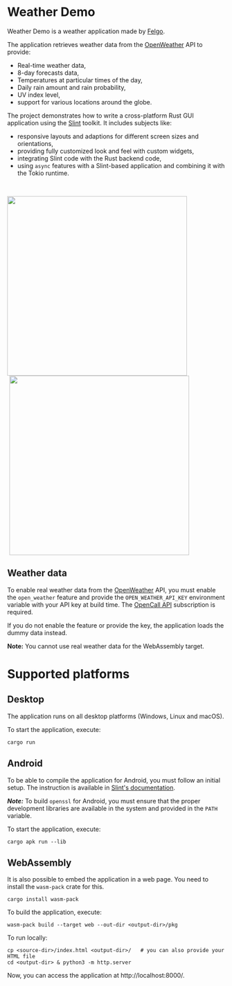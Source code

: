 <!-- Copyright © SixtyFPS GmbH <info@slint.dev> ; SPDX-License-Identifier: MIT -->

# Weather Demo

Weather Demo is a weather application made by [Felgo](https://felgo.com/).

The application retrieves weather data from the [OpenWeather](https://openweathermap.org/) API to provide:
* Real-time weather data,
* 8-day forecasts data,
* Temperatures at particular times of the day,
* Daily rain amount and rain probability,
* UV index level,
* support for various locations around the globe.

 The project demonstrates how to write a cross-platform Rust GUI application using the [Slint](https://slint.dev/) toolkit.
 It includes subjects like:
 * responsive layouts and adaptions for different screen sizes and orientations,
 * providing fully customized look and feel with custom widgets,
 * integrating Slint code with the Rust backend code,
 * using `async` features with a Slint-based application and combining it with the Tokio runtime.

<br />
<p>
  <img src="docs/img/desktop-preview.png" height="415px" />
  <img src="docs/img/android-preview.png" height="415px" hspace="5" />
</p>

## Weather data
To enable real weather data from the [OpenWeather](https://openweathermap.org/) API, you must enable the `open_weather` feature and provide the `OPEN_WEATHER_API_KEY` environment variable with your API key at build time. The [OpenCall API](https://openweathermap.org/price#onecall) subscription is required.

If you do not enable the feature or provide the key, the application loads the dummy data instead.

**Note:** You cannot use real weather data for the WebAssembly target.

# Supported platforms

## Desktop
The application runs on all desktop platforms (Windows, Linux and macOS).

To start the application, execute:

```
cargo run
```

## Android
To be able to compile the application for Android, you must follow an initial setup. The instruction is available in [Slint's documentation](https://snapshots.slint.dev/master/docs/rust/slint/android/#building-and-deploying).
   
***Note:*** To build `openssl` for Android, you must ensure that the proper development libraries are available in the system and provided in the `PATH` variable.

To start the application, execute:

```
cargo apk run --lib
```

## WebAssembly
It is also possible to embed the application in a web page. You need to install the `wasm-pack` crate for this.

```
cargo install wasm-pack
```

To build the application, execute:

```
wasm-pack build --target web --out-dir <output-dir>/pkg
```
   
To run locally:

```
cp <source-dir>/index.html <output-dir>/   # you can also provide your HTML file
cd <output-dir> & python3 -m http.server
```

Now, you can access the application at http://localhost:8000/.
